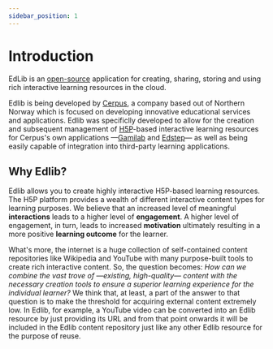 ```yaml
---
sidebar_position: 1
---
```


# Introduction

EdLib is an [open-source](https://github.com/cerpus/Edlib/blob/master/LICENSE) application for creating, sharing, storing and using rich interactive learning resources in the cloud.

Edlib is being developed by [Cerpus](https://cerpus.com/), a company based out of Northern Norway which is focused on developing innovative educational services and applications. Edlib was specificlly developed to allow for the creation and subsequent management of [H5P](https://h5p.org/)-based interactive learning resources for Cerpus's own applications &mdash;[Gamilab](https://gamilab.com/) and [Edstep](https://edstep.com/)&mdash; as well as being easily capable of integration into third-party learning applications. 

## Why Edlib? 

Edlib allows you to create highly interactive H5P-based learning resources. The H5P platform provides a wealth of different interactive content types for learning purposes. We believe that an increased level of meaningful **interactions** leads to a higher level of **engagement**. A higher level of engagement, in turn, leads to increased **motivation** ultimately resulting in a more positive **learning outcome** for the learner.

What's more, the internet is a huge collection of self-contained content repositories like Wikipedia and YouTube with many purpose-built tools to create rich interactive content. So, the question becomes: *How can we combine the vast trove of &mdash;existing, high-quality&mdash; content with the necessary creation tools to ensure a superior learning experience for the individual learner?* We think that, at least, a part of the answer to that question is to make the threshold for acquiring external content extremely low. In Edlib, for example, a YouTube video can be converted into an Edlib resource by just providing its URL and from that point onwards it will be included in the Edlib content repository just like any other Edlib resource for the purpose of reuse.